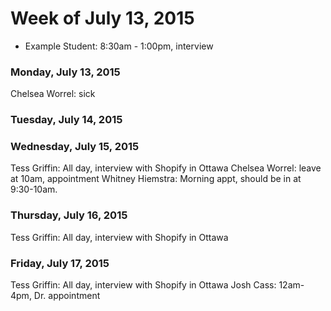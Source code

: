 # Week of July 13, 2015

* Example Student: 8:30am - 1:00pm, interview

### Monday, July 13, 2015
Chelsea Worrel: sick

### Tuesday, July 14, 2015

### Wednesday, July 15, 2015
Tess Griffin: All day, interview with Shopify in Ottawa
Chelsea Worrel: leave at 10am, appointment
Whitney Hiemstra: Morning appt, should be in at 9:30-10am.
### Thursday, July 16, 2015
Tess Griffin: All day, interview with Shopify in Ottawa
### Friday, July 17, 2015
Tess Griffin: All day, interview with Shopify in Ottawa
Josh Cass: 12am-4pm, Dr. appointment
